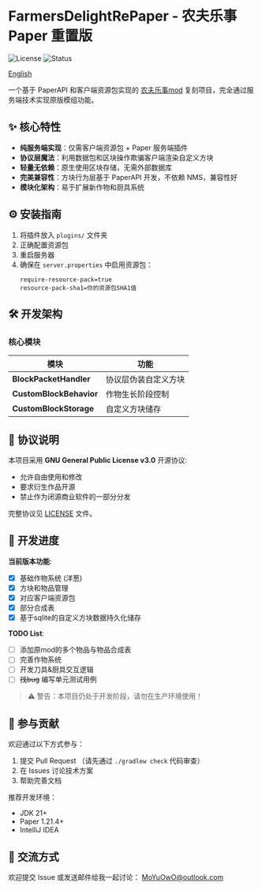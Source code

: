 # FarmersDelightRePaper - 农夫乐事 Paper 重置版

![License](https://img.shields.io/badge/License-GPLv3-blue)
![Status](https://img.shields.io/badge/Status-Alpha-red)

[English](README.md)

一个基于 PaperAPI 和客户端资源包实现的 [农夫乐事mod](https://modrinth.com/mod/farmers-delight) 复刻项目，完全通过服务端技术实现原版模组功能。

## ✨ 核心特性

- **纯服务端实现**：仅需客户端资源包 + Paper 服务端插件
- **协议层魔法**：利用数据包和区块操作欺骗客户端渲染自定义方块
- **轻量无依赖**：原生使用区块存储，无需外部数据库
- **完美兼容性**：方块行为层基于 PaperAPI 开发，不依赖 NMS，兼容性好
- **模块化架构**：易于扩展新作物和厨具系统

## ⚙️ 安装指南

1. 将插件放入 `plugins/` 文件夹
2. 正确配置资源包
3. 重启服务器
4. 确保在 `server.properties` 中启用资源包：
   ```properties
   require-resource-pack=true
   resource-pack-sha1=你的资源包SHA1值
   ```

## 🛠️ 开发架构

### 核心模块
| 模块                      | 功能         |
|-------------------------|------------|
| **BlockPacketHandler**  | 协议层伪装自定义方块 |
| **CustomBlockBehavior** | 作物生长阶段控制   |
| **CustomBlockStorage**  | 自定义方块储存    |

## 📜 协议说明

本项目采用 **GNU General Public License v3.0** 开源协议:
- 允许自由使用和修改
- 要求衍生作品开源
- 禁止作为闭源商业软件的一部分分发

完整协议见 [LICENSE](LICENSE) 文件。

## 🚧 开发进度

**当前版本功能**:
- [x] 基础作物系统 (洋葱)
- [x] 方块和物品管理
- [x] 对应客户端资源包
- [x] 部分合成表
- [x] 基于sqlite的自定义方块数据持久化储存

**TODO List**:
- [ ] 添加原mod的多个物品与物品合成表
- [ ] 完善作物系统
- [ ] 开发刀具&厨具交互逻辑
- [ ] ~~找bug~~ 编写单元测试用例

> ⚠️ 警告：本项目仍处于开发阶段，请勿在生产环境使用！

## 🤝 参与贡献

欢迎通过以下方式参与：
1. 提交 Pull Request （请先通过 `./gradlew check` 代码审查）
2. 在 Issues 讨论技术方案
3. 帮助完善文档

推荐开发环境：
- JDK 21+
- Paper 1.21.4+
- IntelliJ IDEA

## 💬 交流方式

欢迎提交 Issue 或发送邮件给我一起讨论： [MoYuOwO@outlook.com](mailto:MoYuOwO@outlook.com)